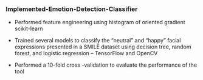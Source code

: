 ### Implemented-Emotion-Detection-Classifier

* Performed feature engineering using histogram of oriented gradient scikit-learn

* Trained several models to classify the “neutral” and “happy” facial expressions presented in
a SMILE dataset using decision tree, random forest, and logistic regression – TensorFlow
and OpenCV

* Performed a 10-fold cross -validation to evaluate the performance of the tool
